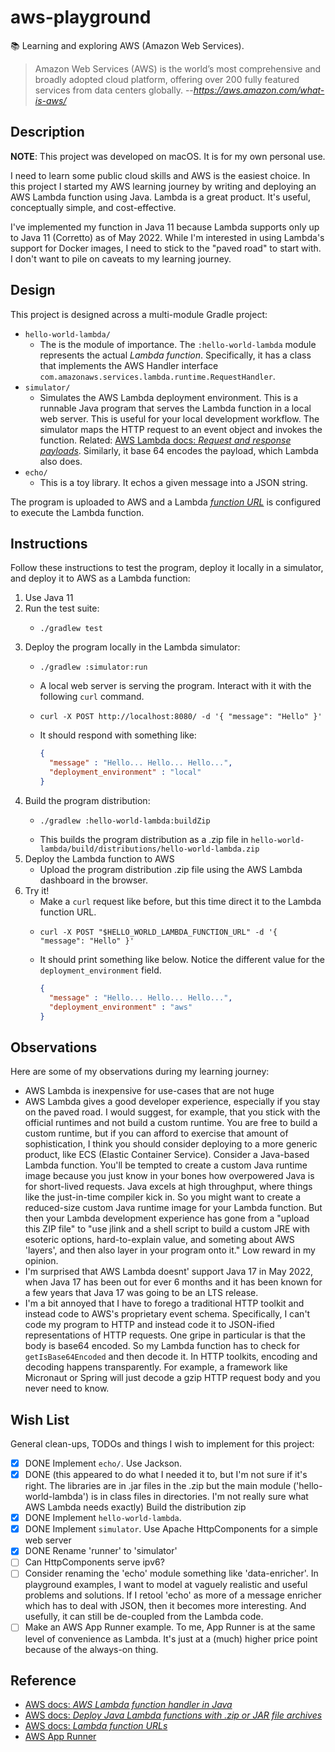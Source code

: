 # aws-playground

📚 Learning and exploring AWS (Amazon Web Services).

> Amazon Web Services (AWS) is the world’s most comprehensive and broadly adopted cloud platform, offering over 200
> fully featured services from data centers globally.
> --<cite>https://aws.amazon.com/what-is-aws/</cite>


## Description

**NOTE**: This project was developed on macOS. It is for my own personal use.

I need to learn some public cloud skills and AWS is the easiest choice. In this project I started my AWS learning journey
by writing and deploying an AWS Lambda function using Java. Lambda is a great product. It's useful, conceptually simple,
and cost-effective.

I've implemented my function in Java 11 because Lambda supports only up to Java 11 (Corretto) as of May 2022. While I'm
interested in using Lambda's support for Docker images, I need to stick to the "paved road" to start with. I don't want
to pile on caveats to my learning journey.


## Design

This project is designed across a multi-module Gradle project:

* `hello-world-lambda/`
  * The is the module of importance. The `:hello-world-lambda` module represents the actual *Lambda function*. Specifically,
    it has a class that implements the AWS Handler interface `com.amazonaws.services.lambda.runtime.RequestHandler`.
* `simulator/`
  * Simulates the AWS Lambda deployment environment. This is a runnable Java program that serves the Lambda function in
    a local web server. This is useful for your local development workflow. The simulator maps the HTTP request to an
    event object and invokes the function. Related: [AWS Lambda docs: *Request and response payloads*](https://docs.aws.amazon.com/lambda/latest/dg/urls-invocation.html#urls-payloads).
    Similarly, it base 64 encodes the payload, which Lambda also does. 
* `echo/`
  * This is a toy library. It echos a given message into a JSON string. 

The program is uploaded to AWS and a Lambda [*function URL*](https://docs.aws.amazon.com/lambda/latest/dg/lambda-urls.html) is configured to execute the Lambda function.  


## Instructions

Follow these instructions to test the program, deploy it locally in a simulator, and deploy it to AWS as a Lambda function:

1. Use Java 11
2. Run the test suite:
   * ```shell
     ./gradlew test
     ```
4. Deploy the program locally in the Lambda simulator:
   * ```shell
     ./gradlew :simulator:run
     ```
   * A local web server is serving the program. Interact with it with the following `curl` command.
   * ```shell
     curl -X POST http://localhost:8080/ -d '{ "message": "Hello" }'
     ```
   * It should respond with something like:
     ```json
     {
       "message" : "Hello... Hello... Hello...",
       "deployment_environment" : "local"
     }
     ```
5. Build the program distribution:
   * ```shell
     ./gradlew :hello-world-lambda:buildZip
     ```
   * This builds the program distribution as a .zip file in `hello-world-lambda/build/distributions/hello-world-lambda.zip`
6. Deploy the Lambda function to AWS
   * Upload the program distribution .zip file using the AWS Lambda dashboard in the browser.
7. Try it!
   * Make a `curl` request like before, but this time direct it to the Lambda function URL.
   * ```shell
     curl -X POST "$HELLO_WORLD_LAMBDA_FUNCTION_URL" -d '{ "message": "Hello" }'
     ```
   * It should print something
     like below. Notice the different value for the `deployment_environment` field.
     ```json
     {
       "message" : "Hello... Hello... Hello...",
       "deployment_environment" : "aws"
     }
     ```

## Observations

Here are some of my observations during my learning journey:

* AWS Lambda is inexpensive for use-cases that are not huge
* AWS Lambda gives a good developer experience, especially if you stay on the paved road. I would suggest, for example,
  that you stick with the official runtimes and not build a custom runtime. You are free to build a custom runtime, but
  if you can afford to exercise that amount of sophistication, I think you should consider deploying to a more generic
  product, like ECS (Elastic Container Service). Consider a Java-based Lambda function. You'll be tempted to create a
  custom Java runtime image because you just know in your bones how overpowered Java is for short-lived requests. Java
  excels at high throughput, where things like the just-in-time compiler kick in. So you might want to create a reduced-size
  custom Java runtime image for your Lambda function. But then your Lambda development experience has gone from a "upload this ZIP file"
  to "use jlink and a shell script to build a custom JRE with esoteric options, hard-to-explain value, and someting about
  AWS 'layers', and then also layer in your program onto it." Low reward in my opinion.
* I'm surprised that AWS Lambda doesnt' support Java 17 in May 2022, when Java 17 has been out for ever 6 months and it
  has been known for a few years that Java 17 was going to be an LTS release. 
* I'm a bit annoyed that I have to forego a traditional HTTP toolkit and instead code to AWS's proprietary event schema.
  Specifically, I can't code my program to HTTP and instead code it to JSON-ified representations of HTTP requests. One
  gripe in particular is that the body is base64 encoded. So my Lambda function has to check for `getIsBase64Encoded` and
  then decode it. In HTTP toolkits, encoding and decoding happens transparently. For example, a framework like Micronaut
  or Spring will just decode a gzip HTTP request body and you never need to know.


## Wish List

General clean-ups, TODOs and things I wish to implement for this project:

* [x] DONE Implement `echo/`. Use Jackson.
* [x] DONE (this appeared to do what I needed it to, but I'm not sure if it's right. The libraries are in .jar files in
  the .zip but the main module ('hello-world-lambda') is in class files in directories. I'm not really sure what AWS Lambda
  needs exactly) Build the distribution zip
* [x] DONE Implement `hello-world-lambda`.
* [x] DONE Implement `simulator`.  Use Apache HttpComponents for a simple web server
* [x] DONE Rename 'runner' to 'simulator'
* [ ] Can HttpComponents serve ipv6?
* [ ] Consider renaming the 'echo' module something like 'data-enricher'. In playground examples, I want to model at
  vaguely realistic and useful problems and solutions. If I retool 'echo' as more of a message enricher which has to deal
  with JSON, then it becomes more interesting. And usefully, it can still be de-coupled from the Lambda code.
* [ ] Make an AWS App Runner example. To me, App Runner is at the same level of convenience as Lambda. It's just at a (much) 
  higher price point because of the always-on thing.

## Reference

* [AWS docs: *AWS Lambda function handler in Java*](https://docs.aws.amazon.com/lambda/latest/dg/java-handler.html?icmpid=docs_lambda_help)
* [AWS docs: *Deploy Java Lambda functions with .zip or JAR file archives*](https://docs.aws.amazon.com/lambda/latest/dg/java-package.html)
* [AWS docs: *Lambda function URLs*](https://docs.aws.amazon.com/lambda/latest/dg/lambda-urls.html)
* [AWS App Runner](https://aws.amazon.com/apprunner/)
